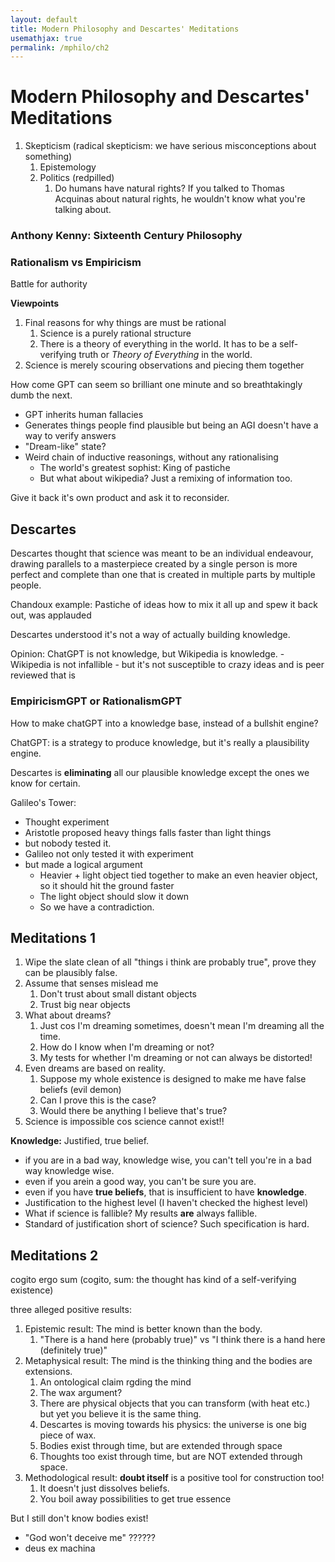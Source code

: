```yaml
---
layout: default
title: Modern Philosophy and Descartes' Meditations
usemathjax: true
permalink: /mphilo/ch2
---
```


# Modern Philosophy and Descartes' Meditations

1. Skepticism (radical skepticism: we have serious misconceptions about something)
   1. Epistemology
   2. Politics (redpilled)
      1. Do humans have natural rights? If you talked to Thomas Acquinas about natural rights, he wouldn't know what you're talking about.

### Anthony Kenny: Sixteenth Century Philosophy

### Rationalism vs Empiricism

Battle for authority

**Viewpoints**

1. Final reasons for why things are must be rational
   1. Science is a purely rational structure
   2. There is a theory of everything in the world. It has to be a self-verifying truth or *Theory of Everything* in the world.
2. Science is merely scouring observations and piecing them together

How come GPT can seem so brilliant one minute and so breathtakingly dumb the next.
- GPT inherits human fallacies
- Generates things people find plausible but being an AGI doesn't have a way to verify answers
- "Dream-like" state?
- Weird chain of inductive reasonings, without any rationalising
  - The world's greatest sophist: King of pastiche
  - But what about wikipedia? Just a remixing of information too.

Give it back it's own product and ask it to reconsider.

## Descartes

Descartes thought that science was meant to be an individual endeavour, drawing parallels 
to a masterpiece created by a single person is more perfect and complete than one that is
created in multiple parts by multiple people.

Chandoux example: Pastiche of ideas how to mix it all up and spew it back out, was applauded

Descartes understood it's not a way of actually building knowledge.

Opinion: ChatGPT is not knowledge, but Wikipedia is knowledge.
    - Wikipedia is not infallible
    - but it's not susceptible to crazy ideas and is peer reviewed that is 

### EmpiricismGPT or RationalismGPT

How to make chatGPT into a knowledge base, instead of a bullshit engine?

ChatGPT: is a strategy to produce knowledge, but it's really a plausibility engine.

Descartes is **eliminating** all our plausible knowledge except the ones we know for certain.

Galileo's Tower: 
- Thought experiment
- Aristotle proposed heavy things falls faster than light things
- but nobody tested it.
- Galileo not only tested it with experiment
- but made a logical argument
    - Heavier + light object tied together to make an even heavier object, so it should hit the ground faster
    - The light object should slow it down
    - So we have a contradiction.

## Meditations 1

1. Wipe the slate clean of all "things i think are probably true", prove they can be plausibly false.
2. Assume that senses mislead me
   1. Don't trust about small distant objects
   2. Trust big near objects
3. What about dreams?
   1. Just cos I'm dreaming sometimes, doesn't mean I'm dreaming all the time.
   2. How do I know when I'm dreaming or not?
   3. My tests for whether I'm dreaming or not can always be distorted! 
4. Even dreams are based on reality.
   1. Suppose my whole existence is designed to make me have false beliefs (evil demon)
   2. Can I prove this is the case?
   3. Would there be anything I believe that's true?
5. Science is impossible cos science cannot exist!!

**Knowledge:** Justified, true belief.
- if you are in a bad way, knowledge wise, you can't tell you're in a bad way knowledge wise.
- even if you arein a good way, you can't be sure you are.
- even if you have **true beliefs**, that is insufficient to have **knowledge**.
- Justification to the highest level (I haven't checked the highest level)
- What if science is fallible? My results **are** always fallible.
- Standard of justification short of science? Such specification is hard.

## Meditations 2

cogito ergo sum (cogito, sum: the thought has kind of a self-verifying existence)

three alleged positive results:
1. Epistemic result: The mind is better known than the body.
   1. "There is a hand here (probably true)" vs "I think there is a hand here (definitely true)"
2. Metaphysical result: The mind is the thinking thing and the bodies are extensions.
   1. An ontological claim rgding the mind
   2. The wax argument?
   3. There are physical objects that you can transform (with heat etc.) but yet you believe it is the same thing.
   4. Descartes is moving towards his physics: the universe is one big piece of wax.
   5. Bodies exist through time, but are extended through space
   6. Thoughts too exist through time, but are NOT extended through space.
3. Methodological result: **doubt itself** is a positive tool for construction too! 
   1. It doesn't just dissolves beliefs.
   2. You boil away possibilities to get true essence

But I still don't know bodies exist!
- "God won't deceive me" ??????
- deus ex machina

